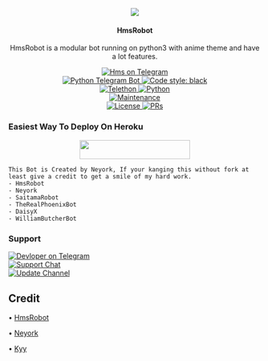 <p align="center">
  <img src="https://telegra.ph/file/991c94db16a466f580686.jpg">
</p>

<h4><p align="center"> HmsRobot </p></h4>

<p align="center">HmsRobot is a modular bot running on python3 with anime theme and have a lot features.</p>

<p align="center">
<a href="https://t.me/hms_0bot"> <img src="https://img.shields.io/badge/Hms-Robot-blue?&logo=telegram" alt="Hms on Telegram" /> </a><br>
<a href="https://python-telegram-bot.org"> <img src="https://img.shields.io/badge/PTB-13.10-white?&style=flat-round&logo=github" alt="Python Telegram Bot" /> </a>
<a href="https://github.com/psf/black"><img alt="Code style: black" src="https://img.shields.io/badge/code%20style-black-000000.svg"></a><br>
<a href="https://docs.telethon.dev"> <img src="https://img.shields.io/badge/Telethon-1.24.0-red?&style=flat-round&logo=github" alt="Telethon" /> </a>
<a href="https://docs.python.org"> <img src="https://img.shields.io/badge/Python-3.10.1-purple?&style=flat-round&logo=python" alt="Python" /> </a><br>
<a href="https://github.com/HmsNew/hms"> <img src="https://img.shields.io/badge/Maintained-Yes-yellow.svg" alt="Maintenance" /> </a><br>
<a href="https://github.com/HmsNew/hms/blob/main/LICENSE"> <img src="https://img.shields.io/badge/License-GPLv3-blue.svg" alt="License" /> </a>
<a href="https://makeapullrequest.com"> <img src="https://img.shields.io/badge/PRs-Welcome-blue.svg?style=flat-round" alt="PRs" /> </a>
</p>

### Easiest Way To Deploy On Heroku 

<p align="center"><a href="https://heroku.com/deploy?template=https://github.com/HmsNew/hms"> <img src="https://img.shields.io/badge/Deploy%20To%20Heroku-blue?style=for-the-badge&logo=heroku" width="220" height="38.45"/></a></p>

```
This Bot is Created by Neyork, If your kanging this without fork at least give a credit to get a smile of my hard work. 
- HmsRobot
- Neyork
- SaitamaRobot 
- TheRealPhoenixBot
- DaisyX 
- WilliamButcherBot
```

### Support
<p>
<a href="https://t.me/hms_01"> <img src="https://img.shields.io/badge/Devloper-blue?&logo=telegram" alt="Devloper on Telegram" /> </a><br>
<a href="https://t.me/dd3mhms"> <img src="https://img.shields.io/badge/Support-Chat-blue?&logo=telegram" alt="Support Chat" /> </a><br>
<a href="https://t.me/botatiiii"> <img src="https://img.shields.io/badge/Update-Channel-blue?&logo=telegram" alt="Update Channel" /> </a><br>
</p>

## Credit 

• [HmsRobot](https://github.com/HmsNew)

• [Neyork](https://github.com/Neyork)

• [Kyy](https://github.com/zxcskyy)
